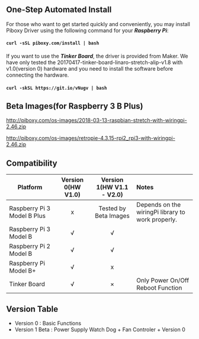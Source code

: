 ## One-Step Automated Install
For those who want to get started quickly and conveniently, you may install Piboxy Driver using the following command for your ***Raspberry Pi***:

#### `curl -sSL piboxy.com/install | bash`

If you want to use the ***Tinker Board***, the driver is provided from Maker.  We have only tested the 20170417-tinker-board-linaro-stretch-alip-v1.8 with v1.0(version 0) hardware and you need to install the software before connecting the hardware.

#### `curl -skSL https://git.io/vNugv | bash`

## Beta Images(for Raspberry 3 B Plus)

http://piboxy.com/os-images/2018-03-13-raspbian-stretch-with-wiringpi-2.46.zip

http://piboxy.com/os-images/retropie-4.3.15-rpi2_rpi3-with-wiringpi-2.46.zip
## Compatibility

Platform|Version 0(HW V1.0)|Version 1(HW V1.1 - V2.0)|Notes
------------------ | :----------: | :----------: | :---------
Raspberry Pi 3 Model B Plus|x|Tested by Beta Images|Depends on the wiringPi library to work properly.
Raspberry Pi 3 Model B|√|√|
Raspberry Pi 2 Model B |√|√|
Raspberry Pi Model B+|√|x|
Tinker Board |√|×|Only Power On/Off Reboot Function

## Version Table

 - Version 0 : Basic Functions
 - Version 1 Beta : Power Supply Watch Dog + Fan Controler + Version 0
